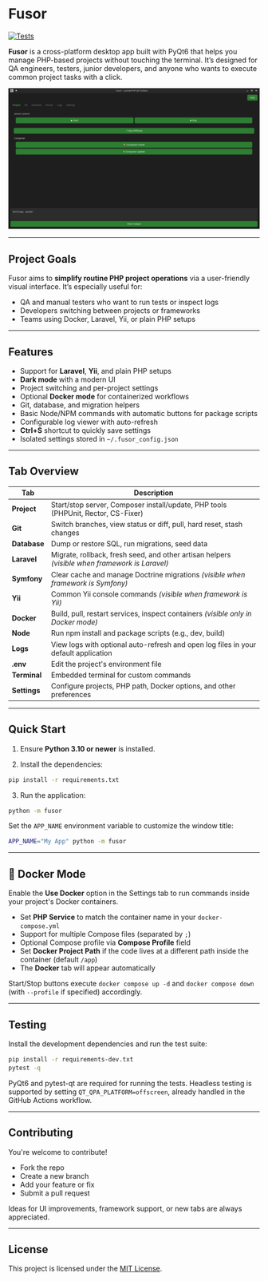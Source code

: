 # Fusor

[![Tests](https://github.com/vix-4800/Fusor/actions/workflows/tests.yml/badge.svg?branch=main)](https://github.com/vix-4800/Fusor/actions/workflows/tests.yml)

**Fusor** is a cross-platform desktop app built with PyQt6 that helps you manage PHP-based projects without touching the terminal. It’s designed for QA engineers, testers, junior developers, and anyone who wants to execute common project tasks with a click.

![Main window with tabs](docs/screenshot.jpg)

---

## Project Goals

Fusor aims to **simplify routine PHP project operations** via a user-friendly visual interface. It’s especially useful for:

-   QA and manual testers who want to run tests or inspect logs
-   Developers switching between projects or frameworks
-   Teams using Docker, Laravel, Yii, or plain PHP setups

---

## Features

-   Support for **Laravel**, **Yii**, and plain PHP setups
-   **Dark mode** with a modern UI
-   Project switching and per-project settings
-   Optional **Docker mode** for containerized workflows
-   Git, database, and migration helpers
-   Basic Node/NPM commands with automatic buttons for package scripts
-   Configurable log viewer with auto-refresh
-   **Ctrl+S** shortcut to quickly save settings
-   Isolated settings stored in `~/.fusor_config.json`

---

## Tab Overview

| Tab          | Description                                                                                    |
| ------------ | ---------------------------------------------------------------------------------------------- |
| **Project**  | Start/stop server, Composer install/update, PHP tools (PHPUnit, Rector, CS-Fixer)              |
| **Git**      | Switch branches, view status or diff, pull, hard reset, stash changes                          |
| **Database** | Dump or restore SQL, run migrations, seed data                                                 |
| **Laravel**  | Migrate, rollback, fresh seed, and other artisan helpers _(visible when framework is Laravel)_ |
| **Symfony**  | Clear cache and manage Doctrine migrations _(visible when framework is Symfony)_               |
| **Yii**      | Common Yii console commands _(visible when framework is Yii)_                                  |
| **Docker**   | Build, pull, restart services, inspect containers _(visible only in Docker mode)_              |
| **Node**     | Run npm install and package scripts (e.g., dev, build) |
| **Logs**     | View logs with optional auto-refresh and open log files in your default application            |
| **.env**     | Edit the project's environment file                                                            |
| **Terminal** | Embedded terminal for custom commands                                                          |
| **Settings** | Configure projects, PHP path, Docker options, and other preferences                            |

---

## Quick Start

1. Ensure **Python 3.10 or newer** is installed.

2. Install the dependencies:

```bash
pip install -r requirements.txt
```

3. Run the application:

```bash
python -m fusor
```

Set the `APP_NAME` environment variable to customize the window title:

```bash
APP_NAME="My App" python -m fusor
```

---

## 🐳 Docker Mode

Enable the **Use Docker** option in the Settings tab to run commands inside your project's Docker containers.

-   Set **PHP Service** to match the container name in your `docker-compose.yml`
-   Support for multiple Compose files (separated by `;`)
-   Optional Compose profile via **Compose Profile** field
-   Set **Docker Project Path** if the code lives at a different path inside the container (default `/app`)
-   The **Docker** tab will appear automatically

Start/Stop buttons execute `docker compose up -d` and `docker compose down` (with `--profile` if specified) accordingly.

---

## Testing

Install the development dependencies and run the test suite:

```bash
pip install -r requirements-dev.txt
pytest -q
```

PyQt6 and pytest-qt are required for running the tests. Headless testing is supported by setting `QT_QPA_PLATFORM=offscreen`, already handled in the GitHub Actions workflow.

---

## Contributing

You're welcome to contribute!

-   Fork the repo
-   Create a new branch
-   Add your feature or fix
-   Submit a pull request

Ideas for UI improvements, framework support, or new tabs are always appreciated.

---

## License

This project is licensed under the [MIT License](LICENSE).
